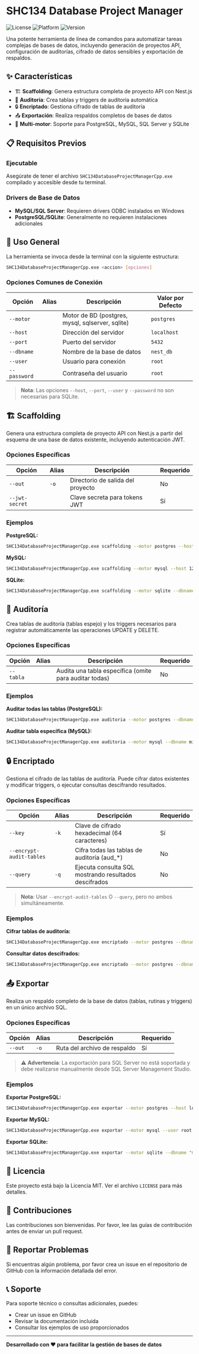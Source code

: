# SHC134 Database Project Manager

![License](https://img.shields.io/badge/license-MIT-blue.svg)
![Platform](https://img.shields.io/badge/platform-Windows-lightgrey.svg)
![Version](https://img.shields.io/badge/version-1.0.0-green.svg)

Una potente herramienta de línea de comandos para automatizar tareas complejas de bases de datos, incluyendo generación de proyectos API, configuración de auditorías, cifrado de datos sensibles y exportación de respaldos.

## ✨ Características

- 🏗️ **Scaffolding**: Genera estructura completa de proyecto API con Nest.js
- 📝 **Auditoría**: Crea tablas y triggers de auditoría automática
- 🔒 **Encriptado**: Gestiona cifrado de tablas de auditoría
- 📤 **Exportación**: Realiza respaldos completos de bases de datos
- 🔌 **Multi-motor**: Soporte para PostgreSQL, MySQL, SQL Server y SQLite

## 📋 Requisitos Previos

### Ejecutable
Asegúrate de tener el archivo `SHC134DatabaseProjectManagerCpp.exe` compilado y accesible desde tu terminal.

### Drivers de Base de Datos
- **MySQL/SQL Server**: Requieren drivers ODBC instalados en Windows
- **PostgreSQL/SQLite**: Generalmente no requieren instalaciones adicionales

## 🚀 Uso General

La herramienta se invoca desde la terminal con la siguiente estructura:

```bash
SHC134DatabaseProjectManagerCpp.exe <accion> [opciones]
```

### Opciones Comunes de Conexión

| Opción | Alias | Descripción | Valor por Defecto |
|--------|-------|-------------|-------------------|
| `--motor` | | Motor de BD (postgres, mysql, sqlserver, sqlite) | `postgres` |
| `--host` | | Dirección del servidor | `localhost` |
| `--port` | | Puerto del servidor | `5432` |
| `--dbname` | | Nombre de la base de datos | `nest_db` |
| `--user` | | Usuario para conexión | `root` |
| `--password` | | Contraseña del usuario | `root` |

> **Nota**: Las opciones `--host`, `--port`, `--user` y `--password` no son necesarias para SQLite.

## 🏗️ Scaffolding

Genera una estructura completa de proyecto API con Nest.js a partir del esquema de una base de datos existente, incluyendo autenticación JWT.

### Opciones Específicas

| Opción | Alias | Descripción | Requerido |
|--------|-------|-------------|-----------|
| `--out` | `-o` | Directorio de salida del proyecto | No |
| `--jwt-secret` | | Clave secreta para tokens JWT | Sí |

### Ejemplos

**PostgreSQL:**
```bash
SHC134DatabaseProjectManagerCpp.exe scaffolding --motor postgres --host localhost --port 5432 --dbname mi_db --user admin --password "pass" --jwt-secret "MI_CLAVE_SECRETA" --out mi-api
```

**MySQL:**
```bash
SHC134DatabaseProjectManagerCpp.exe scaffolding --motor mysql --host 127.0.0.1 --port 3306 --dbname mi_db --user root --password "pass" --jwt-secret "MI_CLAVE_SECRETA"
```

**SQLite:**
```bash
SHC134DatabaseProjectManagerCpp.exe scaffolding --motor sqlite --dbname "C:\ruta\a\mi\db.sqlite" --jwt-secret "MI_CLAVE_SECRETA"
```

## 📝 Auditoría

Crea tablas de auditoría (tablas espejo) y los triggers necesarios para registrar automáticamente las operaciones UPDATE y DELETE.

### Opciones Específicas

| Opción | Alias | Descripción | Requerido |
|--------|-------|-------------|-----------|
| `--tabla` | | Audita una tabla específica (omite para auditar todas) | No |

### Ejemplos

**Auditar todas las tablas (PostgreSQL):**
```bash
SHC134DatabaseProjectManagerCpp.exe auditoria --motor postgres --dbname mi_db --user admin --password "pass"
```

**Auditar tabla específica (MySQL):**
```bash
SHC134DatabaseProjectManagerCpp.exe auditoria --motor mysql --dbname mi_db --user root --password "pass" --tabla clientes
```

## 🔒 Encriptado

Gestiona el cifrado de las tablas de auditoría. Puede cifrar datos existentes y modificar triggers, o ejecutar consultas descifrando resultados.

### Opciones Específicas

| Opción | Alias | Descripción | Requerido |
|--------|-------|-------------|-----------|
| `--key` | `-k` | Clave de cifrado hexadecimal (64 caracteres) | Sí |
| `--encrypt-audit-tables` | | Cifra todas las tablas de auditoría (aud_*) | No |
| `--query` | `-q` | Ejecuta consulta SQL mostrando resultados descifrados | No |

> **Nota**: Usar `--encrypt-audit-tables` O `--query`, pero no ambos simultáneamente.

### Ejemplos

**Cifrar tablas de auditoría:**
```bash
SHC134DatabaseProjectManagerCpp.exe encriptado --motor postgres --dbname mi_db --user admin --password "pass" --key "TU_CLAVE_HEXADECIMAL_DE_64_CARACTERES_AQUI" --encrypt-audit-tables
```

**Consultar datos descifrados:**
```bash
SHC134DatabaseProjectManagerCpp.exe encriptado --motor postgres --dbname mi_db --user admin --password "pass" --key "TU_CLAVE_HEXADECIMAL_DE_64_CARACTERES_AQUI" --query "SELECT * FROM aud_usuarios LIMIT 10"
```

## 📤 Exportar

Realiza un respaldo completo de la base de datos (tablas, rutinas y triggers) en un único archivo SQL.

### Opciones Específicas

| Opción | Alias | Descripción | Requerido |
|--------|-------|-------------|-----------|
| `--out` | `-o` | Ruta del archivo de respaldo | Sí |

> ⚠️ **Advertencia**: La exportación para SQL Server no está soportada y debe realizarse manualmente desde SQL Server Management Studio.

### Ejemplos

**Exportar PostgreSQL:**
```bash
SHC134DatabaseProjectManagerCpp.exe exportar --motor postgres --host localhost --dbname mi_db --user admin --password "pass" --out "C:\Respaldos\mi_db_backup.sql"
```

**Exportar MySQL:**
```bash
SHC134DatabaseProjectManagerCpp.exe exportar --motor mysql --user root --password "pass" --dbname mi_db --out "respaldo_mysql.sql"
```

**Exportar SQLite:**
```bash
SHC134DatabaseProjectManagerCpp.exe exportar --motor sqlite --dbname "mi_base_de_datos.sqlite" --out "respaldo.sql"
```

## 📄 Licencia

Este proyecto está bajo la Licencia MIT. Ver el archivo `LICENSE` para más detalles.

## 🤝 Contribuciones

Las contribuciones son bienvenidas. Por favor, lee las guías de contribución antes de enviar un pull request.

## 🐛 Reportar Problemas

Si encuentras algún problema, por favor crea un issue en el repositorio de GitHub con la información detallada del error.

## 📞 Soporte

Para soporte técnico o consultas adicionales, puedes:
- Crear un issue en GitHub
- Revisar la documentación incluida
- Consultar los ejemplos de uso proporcionados

---

**Desarrollado con ❤️ para facilitar la gestión de bases de datos**